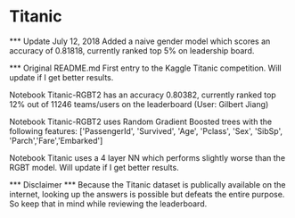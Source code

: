 # Titanic

*** Update July 12, 2018
Added a naive gender model which scores an accuracy of 0.81818, currently ranked top 5% on leadership board.

*** Original README.md
First entry to the Kaggle Titanic competition. Will update if I get better results.

Notebook Titanic-RGBT2 has an accuracy 0.80382, currently ranked top 12% out of 11246 teams/users on the leaderboard (User: Gilbert Jiang)

Notebook Titanic-RGBT2 uses Random Gradient Boosted trees with the following features:
['PassengerId', 'Survived', 'Age', 'Pclass', 'Sex', 'SibSp', 'Parch','Fare','Embarked']

Notebook Titanic uses a 4 layer NN which performs slightly worse than the RGBT model. Will update if I get better results.

*** Disclaimer ***
Because the Titanic dataset is publically available on the internet, looking up the answers is possible but defeats the entire purpose. So keep that in mind while reviewing the leaderboard.